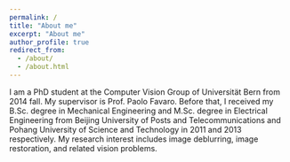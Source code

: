 ```yaml
---
permalink: /
title: "About me"
excerpt: "About me"
author_profile: true
redirect_from: 
  - /about/
  - /about.html
---
```


I am a PhD student at the Computer Vision Group of Universität Bern from 2014 fall. My supervisor is Prof. Paolo Favaro. Before that, I received my B.Sc. degree in Mechanical Engineering and M.Sc. degree in Electrical Engineering from Beijing University of Posts and Telecommunications and Pohang University of Science and Technology in 2011 and 2013 respectively. My research interest includes image deblurring, image restoration, and related vision problems.

